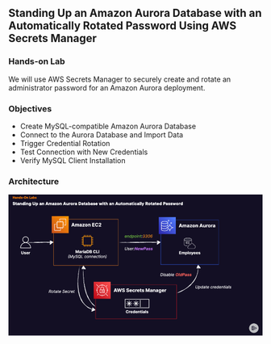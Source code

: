 ## Standing Up an Amazon Aurora Database with an Automatically Rotated Password Using AWS Secrets Manager

### Hands-on Lab

We will use AWS Secrets Manager to securely create and rotate an administrator password for an Amazon Aurora deployment.

### Objectives

- Create MySQL-compatible Amazon Aurora Database
- Connect to the Aurora Database and Import Data
- Trigger Credential Rotation
- Test Connection with New Credentials
- Verify MySQL Client Installation

### Architecture
![alt text](https://github.com/TristanLinoD/AWS/blob/main/AuroraWithSecretManager/Architectures/AuroraWithSecretManager.png)
